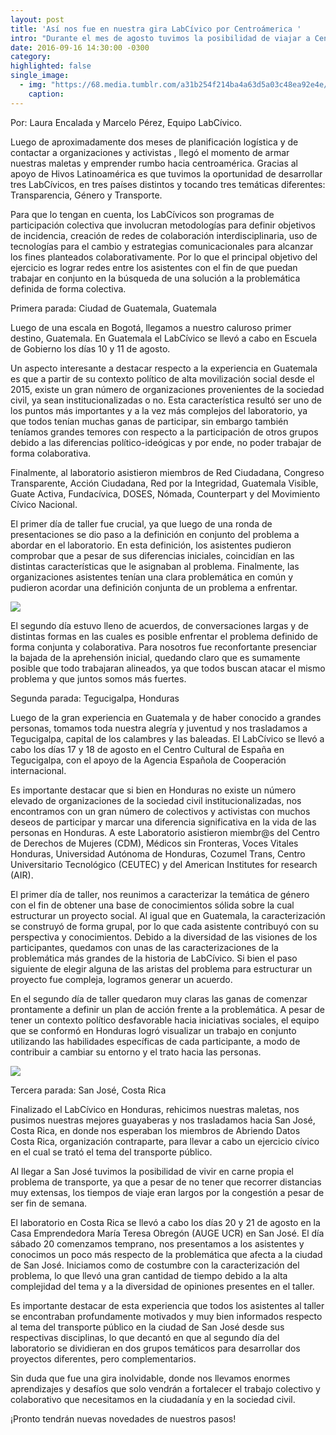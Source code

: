 ```yaml
---
layout: post
title: 'Así nos fue en nuestra gira LabCívico por Centroámerica '
intro: "Durante el mes de agosto tuvimos la posibilidad de viajar a Centroamérica para compartir con distintas organizaciones, activistas y medios de comunicación nuestro taller LabCívico. En el presente post les contamos como nos fue en Guatemala, Honduras y Costa Rica, respectivamente y que cosas interesantes aprendimos."
date: 2016-09-16 14:30:00 -0300
category:
highlighted: false
single_image:
  - img: "https://68.media.tumblr.com/a31b254f214ba4a63d5a03c48ea92e4e/tumblr_inline_ocw9vdR1pY1r9usgg_500.jpg"
    caption: 
---
```

Por: Laura Encalada y Marcelo Pérez, Equipo LabCívico.

Luego de aproximadamente dos meses de planificación logística y de contactar a organizaciones y activistas , llegó el momento de armar nuestras maletas y emprender rumbo hacia centroamérica. Gracias al apoyo de Hivos Latinoamérica es que tuvimos la oportunidad de desarrollar tres LabCívicos, en tres países distintos y tocando tres temáticas diferentes: Transparencia, Género y Transporte.

Para que lo tengan en cuenta, los LabCívicos son programas de participación colectiva que involucran metodologías para definir objetivos de incidencia, creación de redes de colaboración interdisciplinaria, uso de tecnologías para el cambio y estrategias comunicacionales para alcanzar los fines planteados colaborativamente. Por lo que el principal objetivo del ejercicio es lograr redes entre los asistentes con el fin de que puedan trabajar en conjunto en la búsqueda de una solución a la problemática definida de forma colectiva.

Primera parada: Ciudad de Guatemala, Guatemala

Luego de una escala en Bogotá, llegamos a nuestro caluroso primer destino, Guatemala. En Guatemala el LabCívico se llevó a cabo en Escuela de Gobierno los días 10 y 11 de agosto.

Un aspecto interesante a destacar respecto a la experiencia en Guatemala es que a partir de su contexto político de alta movilización social desde el 2015, existe un gran número de organizaciones provenientes de la sociedad civil, ya sean institucionalizadas o no. Esta característica resultó ser uno de los puntos más importantes y a la vez más complejos del laboratorio, ya que todos tenían muchas ganas de participar, sin embargo también teníamos grandes temores con respecto a la participación de otros grupos debido a las diferencias político-ideógicas y por ende, no poder trabajar de forma colaborativa.

Finalmente, al laboratorio asistieron miembros de Red Ciudadana, Congreso Transparente, Acción Ciudadana, Red por la Integridad, Guatemala Visible, Guate Activa, Fundacívica, DOSES, Nómada, Counterpart y del Movimiento Cívico Nacional.

El primer día de taller fue crucial, ya que luego de una ronda de presentaciones se dio paso a la definición en conjunto del problema a abordar en el laboratorio. En esta definición, los asistentes pudieron comprobar que a pesar de sus diferencias iniciales, coincidían en las distintas características que le asignaban al problema. Finalmente, las organizaciones asistentes tenían una clara problemática en común y pudieron acordar una definición conjunta de un problema a enfrentar.

![](//68.media.tumblr.com/0f347e1b0027088ee013eef10f1b1fbc/tumblr_inline_ocw9ttZ7yV1r9usgg_500.jpg)

El segundo día estuvo lleno de acuerdos, de conversaciones largas y de distintas formas en las cuales es posible enfrentar el problema definido de forma conjunta y colaborativa. Para nosotros fue reconfortante presenciar la bajada de la aprehensión inicial, quedando claro que es sumamente posible que todo trabajaran alineados, ya que todos buscan atacar el mismo problema y  que juntos somos más fuertes.

Segunda parada: Tegucigalpa, Honduras

Luego de la gran experiencia en Guatemala y de haber conocido a grandes personas, tomamos toda nuestra alegría y juventud y nos trasladamos a Tegucigalpa, capital de los calambres y las baleadas. El LabCívico se llevó a cabo los días 17 y 18 de agosto en el Centro Cultural de España en Tegucigalpa, con el apoyo de la Agencia Española de Cooperación internacional.

Es importante destacar que si bien en Honduras no existe un número elevado de organizaciones de la sociedad civil institucionalizadas, nos encontramos con un gran número de colectivos y activistas con muchos deseos de participar y marcar una diferencia significativa en la vida de las personas en Honduras.  A este Laboratorio asistieron miembr@s del Centro de Derechos de Mujeres (CDM), Médicos sin Fronteras, Voces Vitales Honduras, Universidad Autónoma de Honduras, Cozumel Trans, Centro Universitario Tecnológico (CEUTEC) y del American Institutes for research (AIR).

El primer día de taller, nos reunimos a caracterizar la temática de género con el fin de obtener una base de conocimientos sólida sobre la cual estructurar un proyecto social. Al igual que en Guatemala, la caracterización se construyó de forma grupal, por lo que cada asistente contribuyó con su perspectiva y conocimientos. Debido a la diversidad de las visiones de los participantes, quedamos con unas de las caracterizaciones de la  problemática más grandes de la historia de LabCívico. Si bien el paso siguiente de elegir alguna de las aristas del problema para estructurar un proyecto fue compleja, logramos generar un acuerdo.

En el segundo día de taller quedaron muy claras las ganas de comenzar prontamente a definir un plan de acción frente a la problemática. A pesar de tener un contexto político desfavorable hacia iniciativas sociales, el equipo que se conformó en Honduras logró visualizar un trabajo en conjunto utilizando las habilidades específicas de cada participante, a modo de contribuir a cambiar su entorno y el trato hacia las personas.

![](//68.media.tumblr.com/ad528352396266adf54fadfc970966f4/tumblr_inline_ocw9ugX0001r9usgg_500.jpg)

Tercera parada: San José, Costa Rica

Finalizado el LabCívico en Honduras, rehicimos nuestras maletas, nos pusimos nuestras mejores guayaberas y nos trasladamos hacia San José, Costa Rica, en donde nos esperaban los miembros de Abriendo Datos Costa Rica,  organización contraparte, para llevar a cabo un ejercicio cívico en el cual se trató el tema del transporte público.

Al llegar a San José tuvimos la posibilidad de vivir en carne propia el problema de transporte, ya que a pesar de no tener que recorrer distancias muy extensas, los tiempos de viaje eran largos por la congestión a pesar de ser fin de semana.

El laboratorio en Costa Rica se llevó a cabo los días 20 y 21 de agosto en la Casa Emprendedora María  Teresa Obregón (AUGE UCR) en San José. El día sábado 20 comenzamos temprano, nos presentamos a los asistentes y conocimos un poco más respecto de la problemática que afecta a la ciudad de San José. Iniciamos como de costumbre con la caracterización del problema, lo que llevó una gran cantidad de tiempo debido a la alta complejidad del tema y a la diversidad de opiniones presentes en el taller.

Es importante destacar de esta experiencia que todos los asistentes al taller se encontraban profundamente motivados y muy bien informados respecto al tema del transporte público en la ciudad de San José desde sus respectivas disciplinas, lo que decantó en que al segundo día del laboratorio se dividieran en dos grupos temáticos para desarrollar dos proyectos diferentes, pero complementarios.

Sin duda que fue una gira inolvidable, donde nos llevamos enormes aprendizajes y desafíos que solo vendrán a fortalecer el trabajo colectivo y colaborativo que necesitamos en la ciudadanía y en la sociedad civil.

¡Pronto tendrán nuevas novedades de nuestros pasos!
